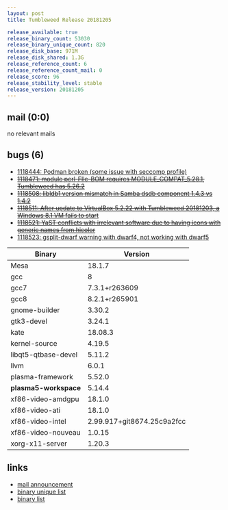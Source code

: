 ```yaml
---
layout: post
title: Tumbleweed Release 20181205

release_available: true
release_binary_count: 53030
release_binary_unique_count: 820
release_disk_base: 971M
release_disk_shared: 1.3G
release_reference_count: 6
release_reference_count_mail: 0
release_score: 96
release_stability_level: stable
release_version: 20181205
---
```


## mail (0:0)

no relevant mails

## bugs (6)

<!--more-->

- [1118444: Podman broken (some issue with seccomp profile)](https://bugzilla.opensuse.org/show_bug.cgi?id=1118444)
- ~~[1118471: module perl-FIle-BOM requires MODULE_COMPAT_5.28.1, Tumbleweed has 5.26.2](https://bugzilla.opensuse.org/show_bug.cgi?id=1118471)~~
- ~~[1118508: libldb1 version mismatch in Samba dsdb component 1.4.3 vs 1.4.2](https://bugzilla.opensuse.org/show_bug.cgi?id=1118508)~~
- ~~[1118511: After update to VirtualBox 5.2.22 with Tumbleweed 20181203, a Windows 8.1 VM fails to start](https://bugzilla.opensuse.org/show_bug.cgi?id=1118511)~~
- ~~[1118521: YaST conflicts with irrelevant software due to having icons with generic names from hicolor](https://bugzilla.opensuse.org/show_bug.cgi?id=1118521)~~
- [1118523: gsplit-dwarf warning with dwarf4, not working with dwarf5](https://bugzilla.opensuse.org/show_bug.cgi?id=1118523)

Binary | Version
--- | ---
Mesa | 18.1.7
gcc | 8
gcc7 | 7.3.1+r263609
gcc8 | 8.2.1+r265901
gnome-builder | 3.30.2
gtk3-devel | 3.24.1
kate | 18.08.3
kernel-source | 4.19.5
libqt5-qtbase-devel | 5.11.2
llvm | 6.0.1
plasma-framework | 5.52.0
**plasma5-workspace** | 5.14.4
xf86-video-amdgpu | 18.1.0
xf86-video-ati | 18.1.0
xf86-video-intel | 2.99.917+git8674.25c9a2fcc
xf86-video-nouveau | 1.0.15
xorg-x11-server | 1.20.3

## links

- [mail announcement](https://lists.opensuse.org/opensuse-factory/2018-12/msg00057.html)
- [binary unique list](http://download.tumbleweed.boombatower.com/20181205/rpm.unique.list)
- [binary list](http://download.tumbleweed.boombatower.com/20181205/rpm.list)
